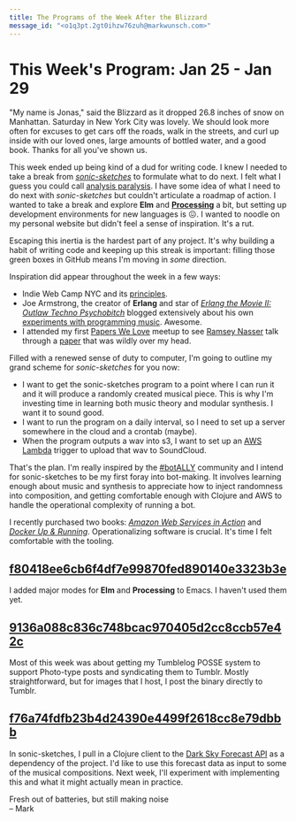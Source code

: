 ```yaml
---
title: The Programs of the Week After the Blizzard
message_id: "<o1q3pt.2gt0ihzw76zuh@markwunsch.com>"
---
```


This Week's Program: Jan 25 - Jan 29
====================================

"My name is Jonas," said the Blizzard as it dropped 26.8 inches of
snow on Manhattan. Saturday in New York City was lovely. We should
look more often for excuses to get cars off the roads, walk in the
streets, and curl up inside with our loved ones, large amounts of
bottled water, and a good book. Thanks for all you've shown us.

This week ended up being kind of a dud for writing code. I knew I
needed to take a break from
[*sonic-sketches*](https://github.com/mwunsch/sonic-sketches) to
formulate what to do next. I felt what I guess you could call
[analysis paralysis][analysis-paralysis]. I have some idea of what I
need to do next with *sonic-sketches* but couldn't articulate a
roadmap of action. I wanted to take a break and explore **Elm** and
[**Processing**](https://processing.org/) a bit, but setting up
development environments for new languages is 😖. I wanted to noodle on
my personal website but didn't feel a sense of inspiration. It's a
rut.

Escaping this inertia is the hardest part of any project. It's why
building a habit of writing code and keeping up this streak is
important: filling those green boxes in GitHub means I'm moving in
*some* direction.

Inspiration did appear throughout the week in a few ways:

+ Indie Web Camp NYC and its
  [principles](http://indiewebcamp.com/Principles).
+ Joe Armstrong, the creator of **Erlang** and star of [*Erlang the
  Movie II: Outlaw Techno Psychobitch*][erlang-the-movie] blogged
  extensively about his own
  [experiments with programming music][joearms]. Awesome.
+ I attended my first [Papers We Love](http://paperswelove.org/)
  meetup to see [Ramsey Nasser](https://twitter.com/ra) talk through a
  [paper][pushpullplusplus] that was wildly over my head.

Filled with a renewed sense of duty to computer, I'm going to outline
my grand scheme for *sonic-sketches* for you now:

+ I want to get the sonic-sketches program to a point where I can run
  it and it will produce a randomly created musical piece. This is why
  I'm investing time in learning both music theory and modular
  synthesis. I want it to sound good.
+ I want to run the program on a daily interval, so I need to set up a
  server somewhere in the cloud and a crontab (maybe).
+ When the program outputs a wav into s3, I want to set up an [AWS
  Lambda](http://aws.amazon.com/lambda) trigger to upload that wav to
  SoundCloud.

That's the plan. I'm really inspired by the
[#botALLY](https://twitter.com/hashtag/botally) community and I intend
for sonic-sketches to be my first foray into bot-making. It involves
learning enough about music and synthesis to appreciate how to inject
randomness into composition, and getting comfortable enough with
Clojure and AWS to handle the operational complexity of running a bot.

I recently purchased two books:
[*Amazon Web Services in Action*][aws-in-action] and
[*Docker Up & Running*][docker-up-running]. Operationalizing software
is crucial. It's time I felt comfortable with the tooling.

## [f80418ee6cb6f4df7e99870fed890140e3323b3e][emacs-modes]

I added major modes for **Elm** and **Processing** to Emacs. I haven't
used them yet.

## [9136a088c836c748bcac970405d2cc8ccb57e42c][photo-posts]

Most of this week was about getting my Tumblelog POSSE system to
support Photo-type posts and syndicating them to Tumblr. Mostly
straightforward, but for images that I host, I post the binary
directly to Tumblr.

## [f76a74fdfb23b4d24390e4499f2618cc8e79dbbb][forecast-api]

In sonic-sketches, I pull in a Clojure client to the
[Dark Sky Forecast API](https://developer.forecast.io/) as a
dependency of the project. I'd like to use this forecast data as input
to some of the musical compositions. Next week, I'll experiment with
implementing this and what it might actually mean in practice.

Fresh out of batteries, but still making noise<br />
– Mark

[analysis-paralysis]: https://en.wikipedia.org/wiki/Analysis_paralysis

[erlang-the-movie]: http://www.gar1t.com/blog/erlang-the-movie-ii-the-sequel.html

[joearms]: http://joearms.github.io/2016/01/27/Controlling-Live-Music.html

[pushpullplusplus]: http://peterwonka.net/Publications/pdfs/2014.SG.Lipp.PushPull.pdf

[aws-in-action]: https://www.manning.com/books/amazon-web-services-in-action

[docker-up-running]: http://shop.oreilly.com/product/0636920036142.do

[emacs-modes]: https://github.com/mwunsch/emacs.d/commit/f80418ee6cb6f4df7e99870fed890140e3323b3e

[photo-posts]: https://github.com/mwunsch/mwunsch.github.io/commit/9136a088c836c748bcac970405d2cc8ccb57e42c

[forecast-api]: https://github.com/mwunsch/sonic-sketches/commit/f76a74fdfb23b4d24390e4499f2618cc8e79dbbb
